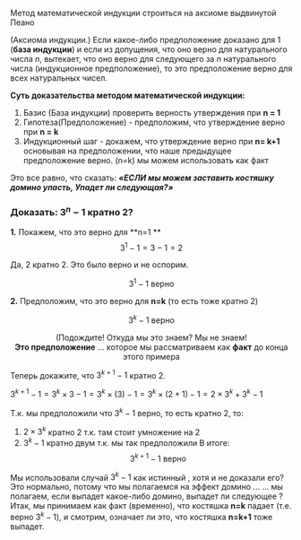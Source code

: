 Метод математической индукции строиться на аксиоме выдвинутой Пеано

(Аксиома индукции.) Если какое-либо предположение доказано для 1 (**база индукции**) и если из допущения, что оно верно для натурального числа _n_, вытекает, что оно верно для следующего за _n_ натурального числа (индукционное предположение), то это предположение верно для всех натуральных чисел.

**Суть доказательства методом математической индукции:**

1. Базис (База индукции) проверить верность утверждения при **n = 1**
2. Гипотеза(Предположение)
*-* предположим, что утверждение верно при **n = k**
3. Индукционный шаг
*-* докажем, что утверждение верно при **n= k+1** основывая на предположении, что наше предыдущее предположение верно. (n=k) мы можем использовать как факт

Это все равно, что сказать: _**«ЕСЛИ мы можем заставить костяшку домино упасть, Упадет ли следующая?»**_

### Доказать:  $3^{n}−1$ кратно 2?

**1.** Покажем, что это верно для **n=1 **
$$3^{1}−1 = 3−1 = 2$$ 

Да, 2 кратно 2. Это было верно и не оспорим.

$$3^{1}−1 \text{  верно}$$ 

**2.** Предположим, что это верно для **n=k** (то есть тоже кратно 2)

$$3^{k}−1 \text{  верно}$$ 

<span style="display: block; text-align: center;">(Подождите! Откуда мы это знаем? Мы не знаем! **Это предположение** ... которое мы рассматриваем  как **факт** до конца этого примера</span>

Теперь докажите, что $3^{k+1}−1$ кратно 2.

$3^{k+1}−1=3^{k} \times 3−1 = 3^{k} \times (3)-1=3^{k} \times (2+1)-1=2 \times 3^{k}+3^{k}-1$

Т.к. мы предположили что $3^{k}−1$ верно, то есть кратно 2, то:
1. $2 \times 3^{k}$ кратно 2 т.к. там стоит умножение на 2
2. $3^{k}-1$ кратно двум т.к. мы так предположили
В итоге:
$$3^{k+1}−1 \text{  верно}$$

 Мы использовали случай $3^{k}−1$ как истинный , хотя и не доказали его? Это нормально, потому что мы полагаемся на эффект домино ... ... мы полагаем, если выпадет какое-либо домино, выпадет ли следующее ? Итак, мы принимаем как факт (временно), что костяшка **n=k** падает (т.е. верно $3^{k}−1$), и смотрим, означает ли это, что костяшка **n=k+1** тоже выпадет.



